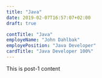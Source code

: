 ```yaml
---
title: "Java"
date: 2019-02-07T16:57:07+02:00
draft: true

contTitle: "Java"
employeName: "John Dahlbak"
employePosition: "Java Developer"
cardTitle: "Java Developer 100%"
---
```


This is post-1 content

